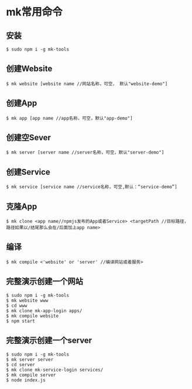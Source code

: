 # mk常用命令

## 安装

```
$ sudo npm i -g mk-tools
```

## 创建Website

```
$ mk website [website name //网站名称，可空， 默认"website-demo"]
```

## 创建App

```
$ mk app [app name //app名称，可空，默认"app-demo"]
```


## 创建空Sever

```
$ mk server [server name //server名称，可空，默认"server-demo"]
```

## 创建Service

```
$ mk service [service name //service名称，可空,默认：“service-demo”]
```

## 克隆App

```
$ mk clone <app name//npmjs发布的App或者Service> <targetPath //目标路径，路径如果以/结尾那么会在/后面加上app name>
```

## 编译

```
$ mk compile <'website' or 'server' //编译网站或者服务>
```


## 完整演示创建一个网站

```
$ sudo npm i -g mk-tools
$ mk website www
$ cd www
$ mk clone mk-app-login apps/
$ mk compile website
$ npm start
```

## 完整演示创建一个server


```
$ sudo npm i -g mk-tools
$ mk server server
$ cd server
$ mk clone mk-service-login services/
$ mk compile server
$ node index.js
```


